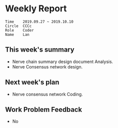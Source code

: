 # Weekly Report 
```
Time	2019.09.27 ~ 2019.10.10
Circle	CCCc
Role	Coder
Name	Lan
```
## This week's summary
- Nerve chain summary design document  Analysis.
- Nerve Consensus network design.

## Next week's plan

-  Nerve  consensus network Coding.

## Work Problem Feedback
- No

